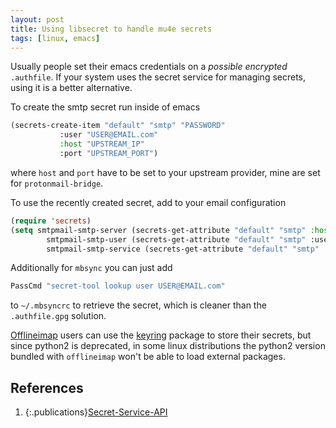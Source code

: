```yaml
---
layout: post
title: Using libsecret to handle mu4e secrets
tags: [linux, emacs]
---
```


Usually people set their emacs credentials on a *possible encrypted* `.authfile`. If
your system uses the secret service for managing secrets, using it is a better
alternative.

To create the smtp secret run inside of emacs
```lisp
(secrets-create-item "default" "smtp" "PASSWORD"
           :user "USER@EMAIL.com"
           :host "UPSTREAM_IP"
           :port "UPSTREAM_PORT")
```
<!-- more -->

where `host` and `port` have to be set to your upstream provider, mine are set
for `protonmail-bridge`.

To use the recently created secret, add to your email configuration

```lisp
(require 'secrets)
(setq smtpmail-smtp-server (secrets-get-attribute "default" "smtp" :host)
        smtpmail-smtp-user (secrets-get-attribute "default" "smtp" :user)
        smtpmail-smtp-service (secrets-get-attribute "default" "smtp" :port))
```

Additionally for `mbsync` you can just add 

```sh
PassCmd "secret-tool lookup user USER@EMAIL.com"
```

to `~/.mbsyncrc` to retrieve the secret, which is cleaner than the
`.authfile.gpg` solution.

[Offlineimap][offlineimap] users can use the [keyring][keyring] package to
store their secrets, but since python2 is deprecated, in some linux distributions the
python2 version bundled with `offlineimap` won't be able to load external packages. 

## References

1. {:.publications}[Secret-Service-API][emacs-docs]

[emacs-docs]:https://www.gnu.org/software/emacs/manual/html_mono/auth.html#Secret-Service-API
[keyring]:https://keyring.readthedocs.io/en/latest/
[offlineimap]:http://www.offlineimap.org/
